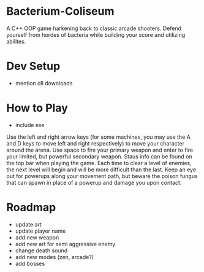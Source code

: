 # Bacterium-Coliseum
A C++ OOP game harkening back to classic arcade shooters. Defend yourself from hordes of bacteria while building your score and utilizing abilites.

# Dev Setup
- mention dll downloads

# How to Play
- include exe

Use the left and right arrow keys (for some machines, you may use the A and D keys to move left and right respectively) to move your character around the arena. Use space to fire your primary weapon and enter to fire your limited, but powerful secondary weapon. Staus info can be found on the top bar when playing the game. Each time to clear a level of enemies, the next level will begin and will be more difficult than the last. Keep an eye out for powerups along your movement path, but beware the poison fungus that can spawn in place of a powerup and damage you upon contact.

# Roadmap
- update art
- update player name
- add new weapon
- add new art for semi aggressive enemy
- change death sound
- add new modes (zen, arcade?)
- add bosses
